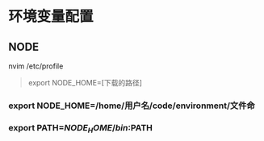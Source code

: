 # 环境变量配置
## NODE
nvim /etc/profile
> export NODE_HOME=[下载的路径]
### export NODE_HOME=/home/用户名/code/environment/文件命
### export PATH=$NODE_HOME/bin:$PATH
